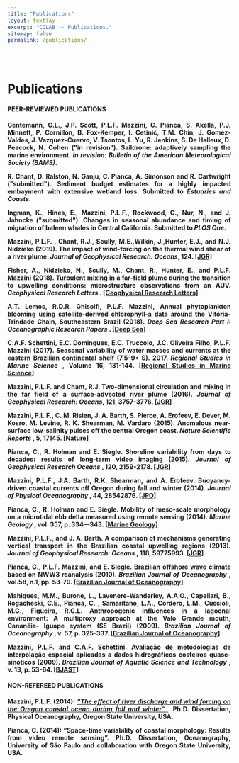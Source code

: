 ```yaml
---
title: "Publications"
layout: textlay
excerpt: "COLAB -- Publications."
sitemap: false
permalink: /publications/
---
```


<br>

# Publications

<div style="text-align:justify" markdown="1">

#### <b> PEER-REVIEWED PUBLICATIONS <b>

  Gentemann, C.L., J.P. Scott, <b>P.L.F. Mazzini</b>, <b>C. Pianca</b>, S. Akella, P.J. Minnett, P. Cornillon, B. Fox-Kemper, I. Cetinić, T.M. Chin, J. Gomez-Valdes, J. Vazquez-Cuervo, V. Tsontos, L. Yu, R. Jenkins, S. De Halleux, D. Peacock, N. Cohen ("in revision"). Saildrone: adaptively sampling the marine environment. <i> In revision:</i> <i>Bulletin of the American Meteorological Society (BAMS)</i>.

  R. Chant, D. Ralston, N. Ganju, <b>C. Pianca</b>, A. Simonson and R. Cartwright ("submitted"). Sediment budget estimates for a highly impacted embayment with extensive wetland loss.  Submitted to <i>Estuaries and Coasts</i>.

  Ingman, K., Hines, E., <b>Mazzini, P.L.F.</b>, Rockwood, C., Nur, N., and J. Jahncke ("submitted"). Changes in seasonal abundance and timing of migration of baleen whales in Central California. Submitted to <i>PLOS One</i>.

  <b>Mazzini, P.L.F.</b> , Chant, R.J., Scully, M.E.,Wilkin, J.,Hunter, E.J., and N.J. Nidzieko (2019). The impact of wind-forcing on the thermal wind shear of a river plume. <i> Journal of Geophysical Research: Oceans</i>, 124. [[JGR]](https://doi.org/10.1029/2019JC015259)

  Fisher, A., Nidzieko, N., Scully, M., Chant, R., Hunter, E., and <b> P.L.F. Mazzini </b> (2018). Turbulent mixing in a far-field plume during the transition to upwelling conditions: microstructure observations from an AUV. <i> Geophysical Research Letters </i>. [[Geophysical Research Letters]](https://doi.org/10.1029/2018GL078543)

  A.T. Lemos, R.D.R. Ghisolfi, <b>P.L.F. Mazzini</b>, Annual phytoplankton blooming using satellite-derived chlorophyll-a data around the Vitória-Trindade Chain, Southeastern Brazil (2018). <i> Deep Sea Research Part I: Oceanographic Research Papers </i>. [[Deep Sea]](https://www.sciencedirect.com/science/article/pii/S0967063717303084)

  C.A.F. Schettini, E.C. Domingues, E.C. Truccolo, J.C. Oliveira Filho, <b>P.L.F. Mazzini</b> (2017). Seasonal variability of water masses and currents at the eastern Brazilian continental shelf (7.5–9∘ S). 2017. <i> Regional Studies in Marine Science </i>, Volume 16, 131-144. [[Regional Studies in Marine Science]](https://doi.org/10.1016/j.rsma.2017.08.012)

  <b>Mazzini, P.L.F.</b> and Chant, R.J. Two-dimensional circulation and mixing in the far field of a surface-advected river plume (2016). <i> Journal of Geophysical Research: Oceans</i>, 121, 3757-3776. [[JGR]](http://onlinelibrary.wiley.com/doi/10.1002/2015JC011059/abstract)

  <b>Mazzini, P.L.F.</b>, C. M. Risien, J. A. Barth, S. Pierce, A. Erofeev, E. Dever, M. Kosro, M. Levine, R. K. Shearman, M. Vardaro (2015). Anomalous near-surface low-salinity pulses off the central Oregon coast. <i> Nature Scientific Reports </i>, 5, 17145. [[Nature]](https://www.nature.com/articles/srep17145)

  <b>Pianca, C.</b>, R. Holman and E. Siegle. Shoreline variability from days to decades: results of long-term video imaging (2015). <i> Journal of Geophysical Research Oceans </i>, 120, 2159-2178. [[JGR]](http://onlinelibrary.wiley.com/doi/10.1002/2014JC010329/abstract)

  <b>Mazzini, P.L.F.</b>, J.A. Barth, R.K. Shearman, and A. Erofeev. Buoyancy-driven coastal currents off Oregon during fall and winter (2014). <i> Journal of Physical Oceanography </i>, 44, 28542876. [[JPO]](https://doi.org/10.1175/JPO-D-14-0012.1)

  <b>Pianca, C.</b>, R. Holman and E. Siegle. Mobility of meso-scale morphology on a microtidal ebb delta measured using remote sensing (2014). <i> Marine Geology </i>, vol. 357, p. 334—343. [[Marine Geology]](http://dx.doi.org/10.1016/j.margeo.2014.09.045)

<b>Mazzini, P.L.F.</b>, and J. A. Barth. A comparison of mechanisms generating vertical transport in the Brazilian coastal upwelling regions (2013). <i> Journal of Geophysical Research: Oceans </i>, 118, 59775993. [[JGR]](http://onlinelibrary.wiley.com/doi/10.1002/2013JC008924/abstract)

<b>Pianca, C.</b>, <b>P.L.F. Mazzini</b>, and E. Siegle.  Brazilian offshore wave climate based on NWW3 reanalysis (2010). <i> Brazilian Journal of Oceanography </i>, vol.58, n.1, pp. 53-70. [[Brazilian Journal of Oceanography]](http://dx.doi.org/10.1590/S1679-87592010000100006)

Mahiques, M.M., Burone, L., Lavenere-Wanderley, A.A.O., Capellari, B., Rogacheski, C.E., <b> Pianca, C. </b>, Samaritano, L.A., Cordero, L.M., Cussioli, M.C., Figueira, R.C.L. Anthropogenic influences in a lagoonal environment: A multiproxy approach at the Valo Grande mouth, Cananéia- Iguape system (SE Brazil) (2009). <i> Brazilian Journal of Oceanography </i>, v. 57, p. 325-337. [[Brazilian Journal of Oceanography]](http://dx.doi.org/10.1590/S1679-87592009000400007)

<b> Mazzini, P.L.F. </b> and C.A.F. Schettini. Avaliação de metodologias de interpolação espacial aplicadas a dados hidrográficos costeiros quase-sinóticos (2009). <i>Brazilian Journal of Aquatic Science and Technology </i>, v. 13, p. 53-64. [[BJAST]](http://dx.doi.org/10.14210/bjast.v13n1.p53-64)

#### <b> NON-REFEREED PUBLICATIONS <b>

<b> Mazzini, P.L.F. </b> (2014): [<em> “The effect of river discharge and wind forcing on the Oregon coastal ocean during fall and winter” </em>](http://hdl.handle.net/1957/52595). Ph.D. Dissertation, Physical Oceanography, Oregon State University, USA.

<b> Pianca, C. </b> (2014): “Space-time variability of coastal morphology: Results from video remote sensing”. Ph.D. Dissertation, Oceanography, University of São Paulo and collaboration with Oregon State University, USA.

</div>
